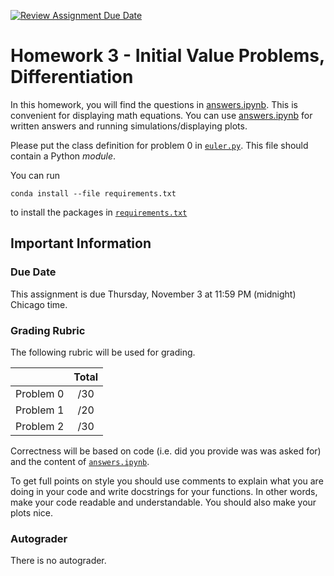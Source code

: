 [![Review Assignment Due Date](https://classroom.github.com/assets/deadline-readme-button-24ddc0f5d75046c5622901739e7c5dd533143b0c8e959d652212380cedb1ea36.svg)](https://classroom.github.com/a/47aSyEx8)
# Homework 3 - Initial Value Problems, Differentiation

In this homework, you will find the questions in [answers.ipynb](answers.ipynb).  This is convenient for displaying math equations. You can use [answers.ipynb](answers.ipynb) for written answers and running simulations/displaying plots.

Please put the class definition for problem 0 in [`euler.py`](euler.py).  This file should contain a Python *module*.

You can run
```
conda install --file requirements.txt
```
to install the packages in [`requirements.txt`](requirements.txt)

## Important Information

### Due Date
This assignment is due Thursday, November 3 at 11:59 PM (midnight) Chicago time.

### Grading Rubric

The following rubric will be used for grading.

|  | Total |
|:-:|:-:|
| Problem 0 | /30 |
| Problem 1 | /20 |
| Problem 2 | /30 |


Correctness will be based on code (i.e. did you provide was was asked for) and the content of [`answers.ipynb`](answers.ipynb).

To get full points on style you should use comments to explain what you are doing in your code and write docstrings for your functions.  In other words, make your code readable and understandable. You should also make your plots nice.

### Autograder

There is no autograder. 
